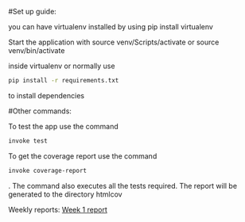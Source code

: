 #Set up guide:

you can have virtualenv installed by using pip install virtualenv

Start the application with source venv/Scripts/activate  or source venv/bin/activate

inside virtualenv or normally use 
```bash
pip install -r requirements.txt
```
 to install dependencies


#Other commands:

To test the app use the command 
```bash
invoke test
```

To get the coverage report use the command
```bash
invoke coverage-report
```
. The command also executes all the tests required. The report will be generated to the directory htmlcov 


Weekly reports:
[Week 1 report](documentation/week%201%20report.md)